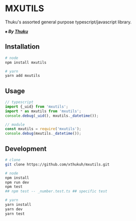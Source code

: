 # MXUTILS

Thuku's assorted general purpose typescript/javascript library.

_**♠️ By [Thuku](https://github.com/xthukuh)**_

## Installation

```bash
# node
npm install mxutils

# yarn
yarn add mxutils
```

## Usage
```ts
// typescript
import {_uid} from 'mxutils';
import * as mxutils from 'mxutils';
console.debug(_uid(), mxutils._datetime());

// module
const mxutils = require('mxutils');
console.debug(mxutils._datetime());
```

## Development

```bash
# clone
git clone https://github.com/xthukuh/mxutils.git

# node
npm install
npm run dev
npm test
## npm test -- _number.test.ts ## specific test

# yarn
yarn install
yarn dev
yarn test
```